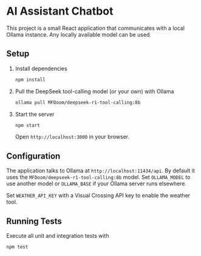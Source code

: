 # AI Assistant Chatbot

This project is a small React application that communicates with a local Ollama instance. Any locally available model can be used.

## Setup

1. Install dependencies
   ```bash
   npm install
   ```
2. Pull the DeepSeek tool-calling model (or your own) with Ollama
   ```bash
   ollama pull MFDoom/deepseek-r1-tool-calling:8b
   ```
3. Start the server
   ```bash
   npm start
   ```
   Open `http://localhost:3000` in your browser.

## Configuration

The application talks to Ollama at `http://localhost:11434/api`. By default it uses the `MFDoom/deepseek-r1-tool-calling:8b` model. Set `OLLAMA_MODEL` to use another model or `OLLAMA_BASE` if your Ollama server runs elsewhere.

Set `WEATHER_API_KEY` with a Visual Crossing API key to enable the weather tool.

## Running Tests

Execute all unit and integration tests with
```bash
npm test
```

